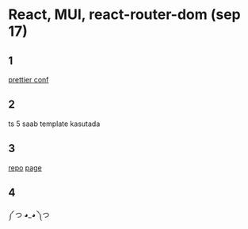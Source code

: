# React, MUI, react-router-dom (sep 17)

## 1
[prettier conf](https://github.com/MRmikimous/Ephemeral/blob/main/.prettierrc)

## 2
ts 5 saab template kasutada

## 3

[repo](https://github.com/MRmikimous/Ephemeral)
[page](https://mrmikimous.github.io/Ephemeral/)

## 4
༼ つ ◕_◕ ༽つ